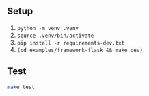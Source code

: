 ## Setup

1. `python -m venv .venv`
1. `source .venv/bin/activate`
1. `pip install -r requirements-dev.txt`
1. `(cd examples/framework-flask && make dev)`

## Test

```sh
make test
```
